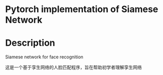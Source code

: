 # Pytorch implementation of Siamese Network

# Description
Siamese network for face recognition

这是一个基于孪生网络的人脸匹配程序，旨在帮助初学者理解孪生网络
